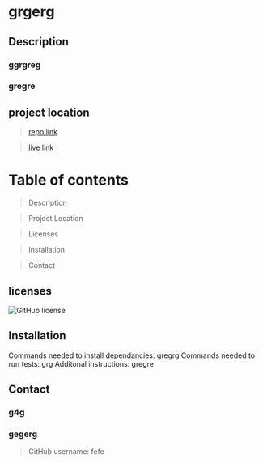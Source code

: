 # grgerg
## Description

### ggrgreg

### gregre

## project location ##

> [repo link](grgergr)

> [live link](gregre) 

# Table of contents

> Description

>Project Location

>Licenses

>Installation

>Contact

## licenses 

![GitHub license](https://img.shields.io/badge/license-MIT-blue.svg)

## Installation
Commands needed to install dependancies: 
gregrg
Commands needed to run tests:
grg
Additonal instructions:
gregre
## Contact
 ### g4g
### gegerg

>GitHub username: fefe